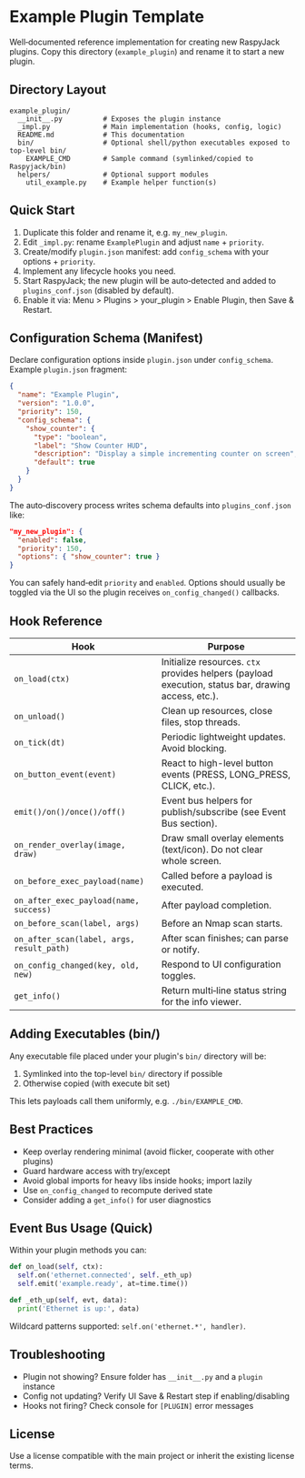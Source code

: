 # Example Plugin Template

Well‑documented reference implementation for creating new RaspyJack plugins.
Copy this directory (`example_plugin`) and rename it to start a new plugin.

## Directory Layout
```
example_plugin/
  __init__.py          # Exposes the plugin instance
  _impl.py             # Main implementation (hooks, config, logic)
  README.md            # This documentation
  bin/                 # Optional shell/python executables exposed to top-level bin/
    EXAMPLE_CMD        # Sample command (symlinked/copied to Raspyjack/bin)
  helpers/             # Optional support modules
    util_example.py    # Example helper function(s)
```

## Quick Start
1. Duplicate this folder and rename it, e.g. `my_new_plugin`.
2. Edit `_impl.py`: rename `ExamplePlugin` and adjust `name` + `priority`.
3. Create/modify `plugin.json` manifest: add `config_schema` with your options + `priority`.
4. Implement any lifecycle hooks you need.
5. Start RaspyJack; the new plugin will be auto‑detected and added to `plugins_conf.json` (disabled by default).
6. Enable it via: Menu > Plugins > your_plugin > Enable Plugin, then Save & Restart.

## Configuration Schema (Manifest)
Declare configuration options inside `plugin.json` under `config_schema`.
Example `plugin.json` fragment:
```json
{
  "name": "Example Plugin",
  "version": "1.0.0",
  "priority": 150,
  "config_schema": {
    "show_counter": {
      "type": "boolean",
      "label": "Show Counter HUD",
      "description": "Display a simple incrementing counter on screen",
      "default": true
    }
  }
}
```
The auto‑discovery process writes schema defaults into `plugins_conf.json` like:
```json
"my_new_plugin": {
  "enabled": false,
  "priority": 150,
  "options": { "show_counter": true }
}
```
You can safely hand‑edit `priority` and `enabled`. Options should usually be toggled via the UI so the plugin receives `on_config_changed()` callbacks.

## Hook Reference
| Hook | Purpose |
|------|---------|
| `on_load(ctx)` | Initialize resources. `ctx` provides helpers (payload execution, status bar, drawing access, etc.). |
| `on_unload()` | Clean up resources, close files, stop threads. |
| `on_tick(dt)` | Periodic lightweight updates. Avoid blocking. |
| `on_button_event(event)` | React to high-level button events (PRESS, LONG_PRESS, CLICK, etc.). |
| `emit()/on()/once()/off()` | Event bus helpers for publish/subscribe (see Event Bus section). |
| `on_render_overlay(image, draw)` | Draw small overlay elements (text/icon). Do not clear whole screen. |
| `on_before_exec_payload(name)` | Called before a payload is executed. |
| `on_after_exec_payload(name, success)` | After payload completion. |
| `on_before_scan(label, args)` | Before an Nmap scan starts. |
| `on_after_scan(label, args, result_path)` | After scan finishes; can parse or notify. |
| `on_config_changed(key, old, new)` | Respond to UI configuration toggles. |
| `get_info()` | Return multi‑line status string for the info viewer. |

## Adding Executables (bin/)
Any executable file placed under your plugin's `bin/` directory will be:
1. Symlinked into the top-level `bin/` directory if possible
2. Otherwise copied (with execute bit set)

This lets payloads call them uniformly, e.g. `./bin/EXAMPLE_CMD`.

## Best Practices
- Keep overlay rendering minimal (avoid flicker, cooperate with other plugins)
- Guard hardware access with try/except
- Avoid global imports for heavy libs inside hooks; import lazily
- Use `on_config_changed` to recompute derived state
- Consider adding a `get_info()` for user diagnostics

## Event Bus Usage (Quick)
Within your plugin methods you can:
```python
def on_load(self, ctx):
  self.on('ethernet.connected', self._eth_up)
  self.emit('example.ready', at=time.time())

def _eth_up(self, evt, data):
  print('Ethernet is up:', data)
```
Wildcard patterns supported: `self.on('ethernet.*', handler)`.

## Troubleshooting
- Plugin not showing? Ensure folder has `__init__.py` and a `plugin` instance
- Config not updating? Verify UI Save & Restart step if enabling/disabling
- Hooks not firing? Check console for `[PLUGIN]` error messages

## License
Use a license compatible with the main project or inherit the existing license terms.
